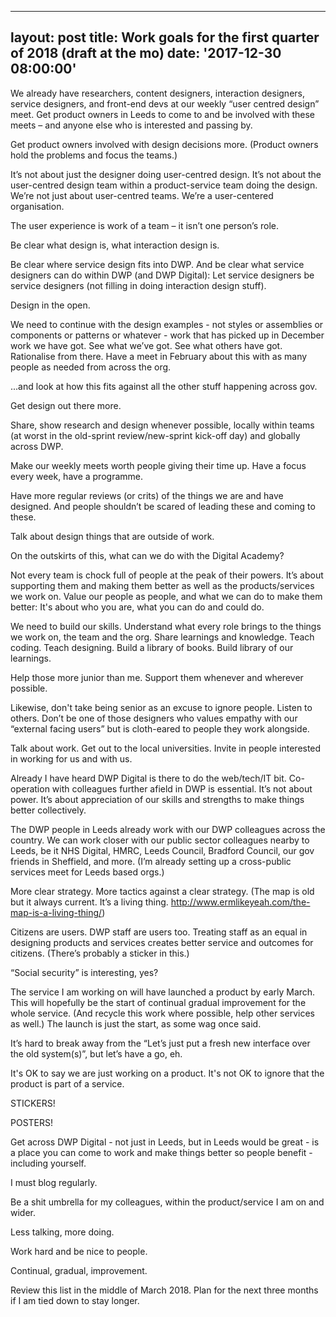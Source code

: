 
---
layout: post
title: Work goals for the first quarter of 2018 (draft at the mo)
date: '2017-12-30 08:00:00'
---

We already have researchers, content designers, interaction designers, service designers, and front-end devs at our weekly “user centred design” meet. Get product owners in Leeds to come to and be involved with these meets – and anyone else who is interested and passing by.

Get product owners involved with design decisions more. (Product owners hold the problems and focus the teams.)

It’s not about just the designer doing user-centred design. It’s not about the user-centred design team within a product-service team doing the design. We’re not just about user-centred teams. We’re a user-centered organisation.

The user experience is work of a team – it isn’t one person’s role.

Be clear what design is, what interaction design is.

Be clear where service design fits into DWP. And be clear what service designers can do within DWP (and DWP Digital): Let service designers be service designers (not filling in doing interaction design stuff).

Design in the open.

We need to continue with the design examples - not styles or assemblies or components or patterns or whatever - work that has picked up in December work we have got. See what we’ve got. See what others have got. Rationalise from there. Have a meet in February about this with as many people as needed from across the org.

...and look at how this fits against all the other stuff happening across gov.

Get design out there more.

Share, show research and design whenever possible, locally within teams (at worst in the old-sprint review/new-sprint kick-off day) and globally across DWP.

Make our weekly meets worth people giving their time up. Have a focus every week, have a programme.

Have more regular reviews (or crits) of the things we are and have designed. And people shouldn’t be scared of leading these and coming to these.

Talk about design things that are outside of work.

On the outskirts of this, what can we do with the Digital Academy?

Not every team is chock full of people at the peak of their powers. It’s about supporting them and making them better as well as the products/services we work on. Value our people as people, and what we can do to make them better: It's about who you are, what you can do and could do.

We need to build our skills. Understand what every role brings to the things we work on, the team and the org. Share learnings and knowledge. Teach coding. Teach designing. Build a library of books. Build library of our learnings.

Help those more junior than me. Support them whenever and wherever possible.

Likewise, don't take being senior as an excuse to ignore people. Listen to others. Don’t be one of those designers who values empathy with our “external facing users” but is cloth-eared to people they work alongside.

Talk about work. Get out to the local universities. Invite in people interested in working for us and with us.

Already I have heard DWP Digital is there to do the web/tech/IT bit. Co-operation with colleagues further afield in DWP is essential. It’s not about power. It’s about appreciation of our skills and strengths to make things better collectively. 

The DWP people in Leeds already work with our DWP colleagues across the country. We can work closer with our public sector colleagues nearby to Leeds, be it NHS Digital, HMRC, Leeds Council, Bradford Council, our gov friends in Sheffield, and more. (I’m already setting up a cross-public services meet for Leeds based orgs.)

More clear strategy. More tactics against a clear strategy. (The map is old but it always current. It’s a living thing. http://www.ermlikeyeah.com/the-map-is-a-living-thing/)

Citizens are users. DWP staff are users too. Treating staff as an equal in designing products and services creates better service and outcomes for citizens. (There’s probably a sticker in this.)

“Social security” is interesting, yes?

The service I am working on will have launched a product by early March. This will hopefully be the start of continual gradual improvement for the whole service. (And recycle this work where possible, help other services as well.) The launch is just the start, as some wag once said.

It’s hard to break away from the “Let’s just put a fresh new interface over the old system(s)”, but let’s have a go, eh.

It's OK to say we are just working on a product. It's not OK to ignore that the product is part of a service.

STICKERS!

POSTERS!

Get across DWP Digital - not just in Leeds, but in Leeds would be great - is a place you can come to work and make things better so people benefit - including yourself.

I must blog regularly.

Be a shit umbrella for my colleagues, within the product/service I am on and wider.

Less talking, more doing.

Work hard and be nice to people.

Continual, gradual, improvement.

Review this list in the middle of March 2018. Plan for the next three months if I am tied down to stay longer.

